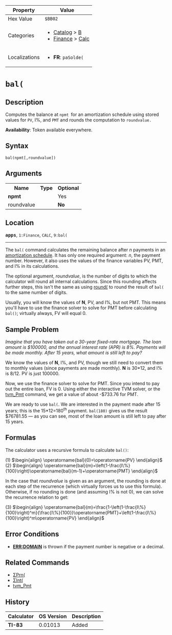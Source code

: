 | Property      | Value |
|---------------|-------|
| Hex Value     | `$BB02`|
| Categories    | <ul><li>[Catalog](<../categories/Catalog.md>) > [B](<../categories/Catalog.md#B>)</li><li>[Finance](<../categories/Finance.md>) > [Calc](<../categories/Finance.md#Calc>)</li></ul> |
| Localizations | <ul><li><b>FR</b>: `paSolde(`</li></ul> |

# `bal(`

## Description
Computes the balance at `npmt `for an amortization schedule using stored values for `PV`, I%, and `PMT` and rounds the computation to `roundvalue.`


<b>Availability</b>: Token available everywhere.

## Syntax
`bal(npmt[,roundvalue])`

## Arguments
<table>
<tr><th>Name</th><th>Type</th><th>Optional</th></tr>

<tr><td><b>npmt</b></td><td></td><td>Yes</td></tr>

<tr><td>roundvalue</td><td></td><td><b>No</b></td></tr>

</table>

## Location
<tt><kbd><b>apps</b></kbd></tt>, `1:Finance`, `CALC`, `9:bal(`
<hr>

The `bal(` command calculates the remaining balance after _n_ payments in an [amortization schedule](http://en.wikipedia.org/wiki/Amortization_schedule). It has only one required argument: _n_, the payment number. However, it also uses the values of the finance variables PV, PMT, and I% in its calculations.

The optional argument, _roundvalue_, is the number of digits to which the calculator will round all internal calculations. Since this rounding affects further steps, this isn't the same as using [round(](/round) to round the result of `bal(` to the same number of digits.

Usually, you will know the values of **N**, PV, and I%, but not PMT. This means you'll have to use the finance solver to solve for PMT before calculating `bal()`; virtually always, FV will equal 0.

## Sample Problem

_Imagine that you have taken out a 30-year fixed-rate mortgage. The loan amount is $100000, and the annual interest rate (APR) is 8%. Payments will be made monthly. After 15 years, what amount is still left to pay?_

We know the values of **N**, I%, and PV, though we still need to convert them to monthly values (since payments are made monthly). **N** is 30*12, and I% is 8/12. PV is just 100000.

Now, we use the finance solver to solve for PMT. Since you intend to pay out the entire loan, FV is 0. Using either the interactive TVM solver, or the [tvm_Pmt](/tvm) command, we get a value of about -$733.76 for PMT.

We are ready to use `bal(`. We are interested in the payment made after 15 years; this is the 15*12=180<sup>th</sup> payment. `bal(180)` gives us the result $76781.55 — as you can see, most of the loan amount is still left to pay after 15 years.

## Formulas

The calculator uses a recursive formula to calculate `bal()`:

(1) $`\begin{align} \operatorname{bal}(0)=\operatorname{PV} \end{align}`$ (2) $`\begin{align} \operatorname{bal}(m)=\left(1-\frac{I\%}{100}\right)\operatorname{bal}(m-1)+\operatorname{PMT} \end{align}`$ 

In the case that _roundvalue_ is given as an argument, the rounding is done at each step of the recurrence (which virtually forces us to use this formula). Otherwise, if no rounding is done (and assuming I% is not 0), we can solve the recurrence relation to get:

(3) $`\begin{align} \operatorname{bal}(m)=\frac{1-\left(1-\frac{I\%}{100}\right)^m}{\frac{I\%}{100}}\operatorname{PMT}+\left(1-\frac{I\%}{100}\right)^m\operatorname{PV} \end{align}`$ 

## Error Conditions

*   **[ERR:DOMAIN](/errors#domain)** is thrown if the payment number is negative or a decimal.

## Related Commands

*   [ΣPrn(](/sigmaprn)
*   [ΣInt(](/sigmaint)
*   [tvm_Pmt](/tvm)

## History
| Calculator | OS Version | Description |
|------------|------------|-------------|
| <b>TI-83</b> | 0.01013 | Added |


